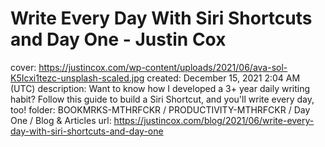 # Write Every Day With Siri Shortcuts and Day One - Justin Cox

cover: https://justincox.com/wp-content/uploads/2021/06/ava-sol-K5Icxi1tezc-unsplash-scaled.jpg
created: December 15, 2021 2:04 AM (UTC)
description: Want to know how I developed a 3+ year daily writing habit? Follow this guide to build a Siri Shortcut, and you'll write every day, too!
folder: BOOKMRKS-MTHRFCKR / PRODUCTIVITY-MTHRFCKR / Day One / Blog & Articles
url: https://justincox.com/blog/2021/06/write-every-day-with-siri-shortcuts-and-day-one